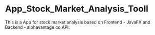 # App_Stock_Market_Analysis_Tooll
This is a App for stock market analysis based on Frontend - JavaFX and Backend - alphavantage.co API. 
